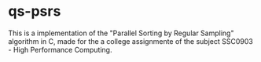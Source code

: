 # qs-psrs
This is a implementation of the "Parallel Sorting by Regular Sampling" algorithm in C, made for the a college assignmente of the subject SSC0903 - High Performance Computing.
